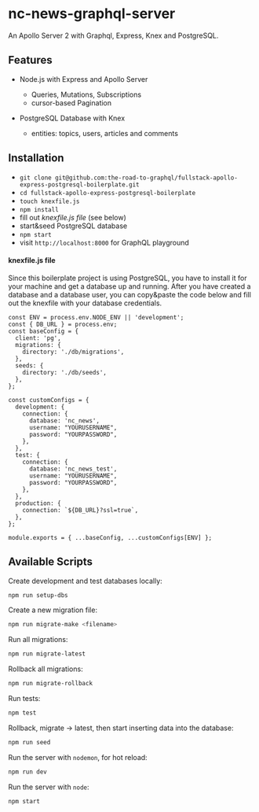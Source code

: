 # nc-news-graphql-server

An Apollo Server 2 with Graphql, Express, Knex and PostgreSQL.

## Features 

* Node.js with Express and Apollo Server

  * Queries, Mutations, Subscriptions
  * cursor-based Pagination
  
* PostgreSQL Database with Knex

  * entities: topics, users, articles and comments


## Installation

* `git clone git@github.com:the-road-to-graphql/fullstack-apollo-express-postgresql-boilerplate.git`
* `cd fullstack-apollo-express-postgresql-boilerplate`
* `touch knexfile.js`
* `npm install`
* fill out *knexfile.js file* (see below)
* start&seed PostgreSQL database
* `npm start`
* visit `http://localhost:8000` for GraphQL playground

#### knexfile.js file

Since this boilerplate project is using PostgreSQL, you have to install it for your machine and get a database up and running. After you have created a database and a database user, you can copy&paste the code below and fill out the knexfile with your database credentials.

```
const ENV = process.env.NODE_ENV || 'development';
const { DB_URL } = process.env;
const baseConfig = {
  client: 'pg',
  migrations: {
    directory: './db/migrations',
  },
  seeds: {
    directory: './db/seeds',
  },
};

const customConfigs = {
  development: {
    connection: {
      database: 'nc_news',
      username: "YOURUSERNAME",
      password: "YOURPASSWORD",
    },
  },
  test: {
    connection: {
      database: 'nc_news_test',
      username: "YOURUSERNAME",
      password: "YOURPASSWORD",
    },
  },
  production: {
    connection: `${DB_URL}?ssl=true`,
  },
};

module.exports = { ...baseConfig, ...customConfigs[ENV] };
```

## Available Scripts

Create development and test databases locally:

```bash
npm run setup-dbs
```

Create a new migration file:

```bash
npm run migrate-make <filename>
```

Run all migrations:

```bash
npm run migrate-latest
```

Rollback all migrations:

```bash
npm run migrate-rollback
```

Run tests:

```bash
npm test
```

Rollback, migrate -> latest, then start inserting data into the database:

```bash
npm run seed
```

Run the server with `nodemon`, for hot reload:

```bash
npm run dev
```

Run the server with `node`:

```bash
npm start
```
